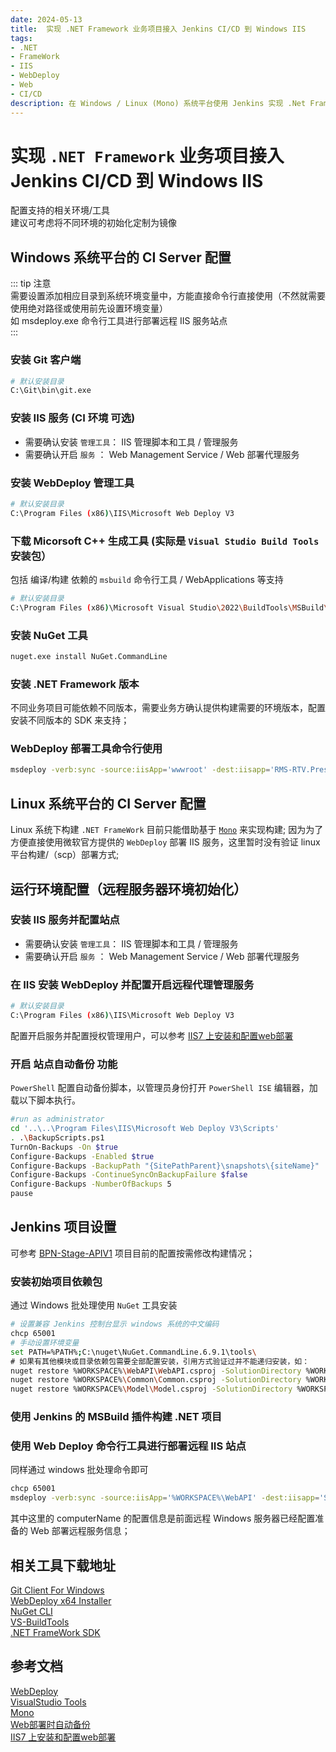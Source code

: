 ```yaml
---
date: 2024-05-13
title:  实现 .NET Framework 业务项目接入 Jenkins CI/CD 到 Windows IIS
tags:
- .NET
- FrameWork
- IIS
- WebDeploy
- Web
- CI/CD
description: 在 Windows / Linux (Mono) 系统平台使用 Jenkins 实现 .Net Framework 的 CI/CD 自动化流水线部署到远程 Window 服务器的 IIS 站点上，之前调研 .NET Core 业务项目（其实后来验证可以直接采用 Docker 构建部署 ）后被其他事宜耽搁且遗落 .NET Framework 版本的，所以这次趁此验证强依赖 Windows 系统平台的 FrameWork 版本的方案后小更新一下备录下，（虽然后面大概率依旧不会再去碰 Windows 或 .NET 相关技术栈）；
---
```

# 实现 `.NET Framework` 业务项目接入 Jenkins CI/CD 到 Windows IIS
配置支持的相关环境/工具  
建议可考虑将不同环境的初始化定制为镜像
## Windows 系统平台的 CI Server 配置
::: tip
注意  
需要设置添加相应目录到系统环境变量中，方能直接命令行直接使用（不然就需要使用绝对路径或使用前先设置环境变量）  
如 msdeploy.exe 命令行工具进行部署远程 IIS 服务站点  
:::

### 安装 Git 客户端  
```bash
# 默认安装目录
C:\Git\bin\git.exe
```
### 安装 IIS 服务 (CI 环境 可选)  
* 需要确认安装 `管理工具`： IIS 管理脚本和工具 / 管理服务
* 需要确认开启 `服务` ： Web Management Service / Web 部署代理服务

### 安装 WebDeploy 管理工具  
```bash
# 默认安装目录
C:\Program Files (x86)\IIS\Microsoft Web Deploy V3
```
### 下载 Micorsoft C++ 生成工具 (实际是 `Visual Studio Build Tools` 安装包）  
包括 编译/构建 依赖的 `msbuild` 命令行工具 / WebApplications 等支持
```bash
# 默认安装目录
C:\Program Files (x86)\Microsoft Visual Studio\2022\BuildTools\MSBuild\Current\Bin\MSBuild.exe
```
### 安装 NuGet 工具
```bash
nuget.exe install NuGet.CommandLine
```
### 安装 .NET Framework 版本
不同业务项目可能依赖不同版本，需要业务方确认提供构建需要的环境版本，配置安装不同版本的 SDK 来支持；  
### WebDeploy 部署工具命令行使用
```bash
msdeploy -verb:sync -source:iisApp='wwwroot' -dest:iisapp='RMS-RTV.Presentation',computerName='https://172.18.1.2:8172/msdeploy.axd',username=user,password=password,authType='Basic' -enableRule:DoNotDeleteRule -allowUntrusted -enablerule:AppOffline -skip:objectName=filePath,absolutePath=.*web\.config
```

## Linux 系统平台的 CI Server 配置
Linux 系统下构建 `.NET FrameWork` 目前只能借助基于 [`Mono`](https://zh.wikipedia.org/wiki/Mono) 来实现构建;
因为为了方便直接使用微软官方提供的 `WebDeploy` 部署 IIS 服务，这里暂时没有验证 linux 平台构建/（scp）部署方式;

## 运行环境配置（远程服务器环境初始化）
### 安装 IIS 服务并配置站点
* 需要确认安装 `管理工具`： IIS 管理脚本和工具 / 管理服务
* 需要确认开启 `服务` ： Web Management Service / Web 部署代理服务
### 在 IIS 安装 WebDeploy 并配置开启远程代理管理服务
```bash
# 默认安装目录
C:\Program Files (x86)\IIS\Microsoft Web Deploy V3
```
配置开启服务并配置授权管理用户，可以参考 [IIS7 上安装和配置web部署](https://learn.microsoft.com/zh-cn/iis/install/installing-publishing-technologies/installing-and-configuring-web-deploy)

### 开启 站点自动备份 功能
`PowerShell` 配置自动备份脚本，以管理员身份打开 `PowerShell ISE` 编辑器，加载以下脚本执行。
```bash
#run as administrator
cd '..\..\Program Files\IIS\Microsoft Web Deploy V3\Scripts'
. .\BackupScripts.ps1
TurnOn-Backups -On $true
Configure-Backups -Enabled $true
Configure-Backups -BackupPath "{SitePathParent}\snapshots\{siteName}"
Configure-Backups -ContinueSyncOnBackupFailure $false
Configure-Backups -NumberOfBackups 5
pause
```

## Jenkins 项目设置

可参考 [BPN-Stage-APIV1](http://jenkins-dev.item.com/job/BNP-Stage-ApiV1/) 项目目前的配置按需修改构建情况；

### 安装初始项目依赖包
通过 Windows 批处理使用 `NuGet` 工具安装
```bash
# 设置兼容 Jenkins 控制台显示 windows 系统的中文编码
chcp 65001
# 手动设置环境变量
set PATH=%PATH%;C:\nuget\NuGet.CommandLine.6.9.1\tools\
# 如果有其他模块或目录依赖包需要全部配置安装，引用方式验证过并不能递归安装，如：
nuget restore %WORKSPACE%\WebAPI\WebAPI.csproj -SolutionDirectory %WORKSPACE%
nuget restore %WORKSPACE%\Common\Common.csproj -SolutionDirectory %WORKSPACE%
nuget restore %WORKSPACE%\Model\Model.csproj -SolutionDirectory %WORKSPACE%
```
### 使用 Jenkins 的 MSBuild 插件构建 .NET 项目

### 使用 Web Deploy 命令行工具进行部署远程 IIS 站点
同样通过 windows 批处理命令即可
```bash
chcp 65001
msdeploy -verb:sync -source:iisApp='%WORKSPACE%\WebAPI' -dest:iisapp='StageApiV1',computerName='https://172.18.1.2:8172/msdeploy.axd',username=%deployuser%,password=%deploypasswd%,authType='Basic' -enableRule:DoNotDeleteRule -allowUntrusted
```
其中这里的 computerName 的配置信息是前面远程 Windows 服务器已经配置准备的 Web 部署远程服务信息；

## 相关工具下载地址
[Git Client For Windows](https://github.com/git-for-windows/git/releases/download/v2.45.0.windows.1/Git-2.45.0-64-bit.exe)  
[WebDeploy x64 Installer](https://download.microsoft.com/download/5/6/4/56418889-EAC9-4CE6-93C3-E0DA3D64A0D8/WebDeploy_amd64_zh-CN.msi)  
[NuGet CLI](https://dist.nuget.org/win-x86-commandline/latest/nuget.exe)  
[VS-BuildTools](https://aka.ms/vs/17/release/vs_BuildTools.exe)   
[.NET FrameWork SDK](https://dotnet.microsoft.com/zh-cn/download/dotnet-framework/)  

## 参考文档 
[WebDeploy](https://www.iis.net/downloads/microsoft/web-deploy)  
[VisualStudio Tools](https://visualstudio.microsoft.com/zh-hans/downloads/)  
[Mono](https://www.mono-project.com/)  
[Web部署时自动备份](https://learn.microsoft.com/zh-cn/iis/publish/using-web-deploy/web-deploy-automatic-backups)  
[IIS7 上安装和配置web部署](https://learn.microsoft.com/zh-cn/iis/install/installing-publishing-technologies/installing-and-configuring-web-deploy)  
